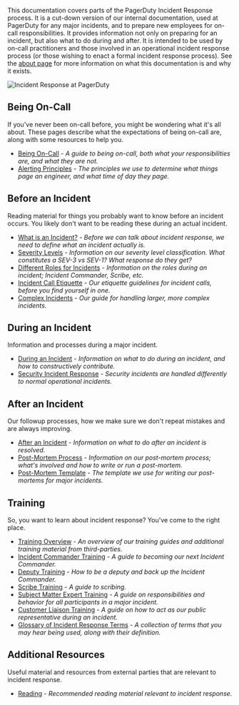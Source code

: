 This documentation covers parts of the PagerDuty Incident Response process. It is a cut-down version of our internal documentation, used at PagerDuty for any major incidents, and to prepare new employees for on-call responsibilities. It provides information not only on preparing for an incident, but also what to do during and after. It is intended to be used by on-call practitioners and those involved in an operational incident response process (or those wishing to enact a formal incident response process). See the [about page](about.md) for more information on what this documentation is and why it exists.

![Incident Response at PagerDuty](./assets/img/headers/pagerduty_ir.jpg)

## Being On-Call

If you've never been on-call before, you might be wondering what it's all about. These pages describe what the expectations of being on-call are, along with some resources to help you.

* [Being On-Call](oncall/being_oncall.md) - _A guide to being on-call, both what your responsibilities are, and what they are not._
* [Alerting Principles](oncall/alerting_principles.md) - _The principles we use to determine what things page an engineer, and what time of day they page._

## Before an Incident

Reading material for things you probably want to know before an incident occurs. You likely don't want to be reading these during an actual incident.

* [What is an Incident?](before/what_is_an_incident.md) - _Before we can talk about incident response, we need to define what an incident actually is._
* [Severity Levels](before/severity_levels.md) - _Information on our severity level classification. What constitutes a SEV-3 vs SEV-1? What response do they get?_
* [Different Roles for Incidents](before/different_roles.md) - _Information on the roles during an incident; Incident Commander, Scribe, etc._
* [Incident Call Etiquette](before/call_etiquette.md) - _Our etiquette guidelines for incident calls, before you find yourself in one._
* [Complex Incidents](before/complex_incidents.md) - _Our guide for handling larger, more complex incidents._

## During an Incident

Information and processes during a major incident.

* [During an Incident](during/during_an_incident.md) - _Information on what to do during an incident, and how to constructively contribute._
* [Security Incident Response](during/security_incident_response.md) - _Security incidents are handled differently to normal operational incidents._

## After an Incident

Our followup processes, how we make sure we don't repeat mistakes and are always improving.

* [After an Incident](after/after_an_incident.md) - _Information on what to do after an incident is resolved._
* [Post-Mortem Process](after/post_mortem_process.md) - _Information on our post-mortem process; what's involved and how to write or run a post-mortem._
* [Post-Mortem Template](after/post_mortem_template.md) - _The template we use for writing our post-mortems for major incidents._

## Training

So, you want to learn about incident response? You've come to the right place.

* [Training Overview](training/overview.md) - _An overview of our training guides and additional training material from third-parties._
* [Incident Commander Training](training/incident_commander.md) - _A guide to becoming our next Incident Commander._
* [Deputy Training](training/deputy.md) - _How to be a deputy and back up the Incident Commander._
* [Scribe Training](training/scribe.md) - _A guide to scribing._
* [Subject Matter Expert Training](training/subject_matter_expert.md) - _A guide on responsibilities and behavior for all participants in a major incident._
* [Customer Liaison Training](training/customer_liaison.md) - _A guide on how to act as our public representative during an incident._
* [Glossary of Incident Response Terms](training/glossary.md) - _A collection of terms that you may hear being used, along with their definition._

## Additional Resources

Useful material and resources from external parties that are relevant to incident response.

* [Reading](resources/reading.md) - _Recommended reading material relevant to incident response._
